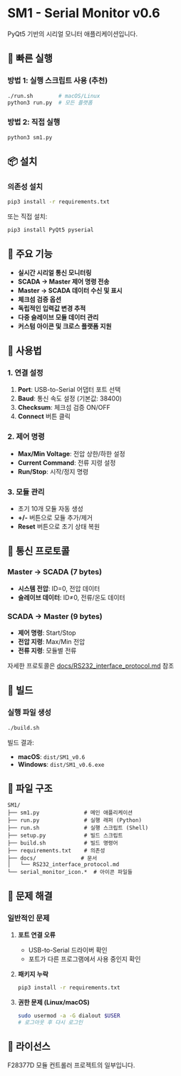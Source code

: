 # SM1 - Serial Monitor v0.6

PyQt5 기반의 시리얼 모니터 애플리케이션입니다.

## 🚀 빠른 실행

### 방법 1: 실행 스크립트 사용 (추천)
```bash
./run.sh        # macOS/Linux
python3 run.py  # 모든 플랫폼
```

### 방법 2: 직접 실행
```bash
python3 sm1.py
```

## 📦 설치

### 의존성 설치
```bash
pip3 install -r requirements.txt
```

또는 직접 설치:
```bash
pip3 install PyQt5 pyserial
```

## 🎯 주요 기능

- **실시간 시리얼 통신 모니터링**
- **SCADA → Master 제어 명령 전송**
- **Master → SCADA 데이터 수신 및 표시**
- **체크섬 검증 옵션**
- **독립적인 입력값 변경 추적**
- **다중 슬레이브 모듈 데이터 관리**
- **커스텀 아이콘 및 크로스 플랫폼 지원**

## 🔧 사용법

### 1. 연결 설정
1. **Port**: USB-to-Serial 어댑터 포트 선택
2. **Baud**: 통신 속도 설정 (기본값: 38400)
3. **Checksum**: 체크섬 검증 ON/OFF
4. **Connect** 버튼 클릭

### 2. 제어 명령
- **Max/Min Voltage**: 전압 상한/하한 설정
- **Current Command**: 전류 지령 설정
- **Run/Stop**: 시작/정지 명령

### 3. 모듈 관리
- 초기 10개 모듈 자동 생성
- **+/-** 버튼으로 모듈 추가/제거
- **Reset** 버튼으로 초기 상태 복원

## 📡 통신 프로토콜

### Master → SCADA (7 bytes)
- **시스템 전압**: ID=0, 전압 데이터
- **슬레이브 데이터**: ID≠0, 전류/온도 데이터

### SCADA → Master (9 bytes)
- **제어 명령**: Start/Stop
- **전압 지령**: Max/Min 전압
- **전류 지령**: 모듈별 전류

자세한 프로토콜은 [docs/RS232_interface_protocol.md](docs/RS232_interface_protocol.md) 참조

## 🔨 빌드

### 실행 파일 생성
```bash
./build.sh
```

빌드 결과:
- **macOS**: `dist/SM1_v0.6`
- **Windows**: `dist/SM1_v0.6.exe`

## 📁 파일 구조

```
SM1/
├── sm1.py              # 메인 애플리케이션
├── run.py              # 실행 래퍼 (Python)
├── run.sh              # 실행 스크립트 (Shell)
├── setup.py            # 빌드 스크립트
├── build.sh            # 빌드 명령어
├── requirements.txt    # 의존성
├── docs/              # 문서
│   └── RS232_interface_protocol.md
└── serial_monitor_icon.*  # 아이콘 파일들
```

## 🐛 문제 해결

### 일반적인 문제

1. **포트 연결 오류**
   - USB-to-Serial 드라이버 확인
   - 포트가 다른 프로그램에서 사용 중인지 확인

2. **패키지 누락**
   ```bash
   pip3 install -r requirements.txt
   ```

3. **권한 문제 (Linux/macOS)**
   ```bash
   sudo usermod -a -G dialout $USER
   # 로그아웃 후 다시 로그인
   ```

## 📝 라이선스

F28377D 모듈 컨트롤러 프로젝트의 일부입니다.